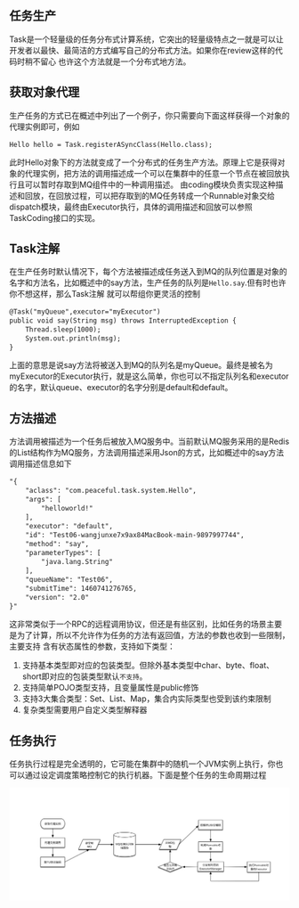 任务生产
---------------

Task是一个轻量级的任务分布式计算系统，它突出的轻量级特点之一就是可以让开发者以最快、最简洁的方式编写自己的分布式方法。如果你在review这样的代码时稍不留心
也许这个方法就是一个分布式地方法。

## 获取对象代理

生产任务的方式已在概述中列出了一个例子，你只需要向下面这样获得一个对象的代理实例即可，例如

    Hello hello = Task.registerASyncClass(Hello.class);

此时Hello对象下的方法就变成了一个分布式的任务生产方法。原理上它是获得对象的代理实例，把方法的调用描述成一个可以在集群中的任意一个节点在被回放执行且可以暂时存取到MQ组件中的一种调用描述。
由coding模块负责实现这种描述和回放，在回放过程，可以把存取到的MQ任务转成一个Runnable对象交给dispatch模块，最终由Executor执行，具体的调用描述和回放可以参照TaskCoding接口的实现。


## Task注解

在生产任务时默认情况下，每个方法被描述成任务送入到MQ的队列位置是对象的名字和方法名，比如概述中的say方法，生产任务的队列是`Hello.say`.但有时也许你不想这样，那么Task注解
就可以帮组你更灵活的控制

    @Task("myQueue",executor="myExecutor")
    public void say(String msg) throws InterruptedException {
        Thread.sleep(1000);
        System.out.println(msg);
    }

上面的意思是说say方法将被送入到MQ的队列名是myQueue。最终是被名为myExecutor的Executor执行，就是这么简单，你也可以不指定队列名和executor的名字，默认queue、executor的名字分别是default和default。

## 方法描述

方法调用被描述为一个任务后被放入MQ服务中。当前默认MQ服务采用的是Redis的List结构作为MQ服务，方法调用描述采用Json的方式，比如概述中的say方法调用描述信息如下

```
"{
    "aclass": "com.peaceful.task.system.Hello",
    "args": [
        "helloworld!"
    ],
    "executor": "default",
    "id": "Test06-wangjunxe7x9ax84MacBook-main-9897997744",
    "method": "say",
    "parameterTypes": [
        "java.lang.String"
    ],
    "queueName": "Test06",
    "submitTime": 1460741276765,
    "version": "2.0"
}"
```

这非常类似于一个RPC的远程调用协议，但还是有些区别，比如任务的场景主要是为了计算，所以不允许作为任务的方法有返回值，方法的参数也收到一些限制，主要支持
含有状态属性的参数，支持如下类型：

1. 支持基本类型即对应的包装类型。但除外基本类型中char、byte、float、short即对应的包装类型默认`不支持`。
3. 支持简单POJO类型支持，且变量属性是public修饰
2. 支持3大集合类型：Set、List、Map，集合内实际类型也受到该约束限制
4. 复杂类型需要用户自定义类型解释器

## 任务执行

任务执行过程是完全透明的，它可能在集群中的随机一个JVM实例上执行，你也可以通过设定调度策略控制它的执行机器。下面是整个任务的生命周期过程

<img src="../image/TaskProcess.jpg">








